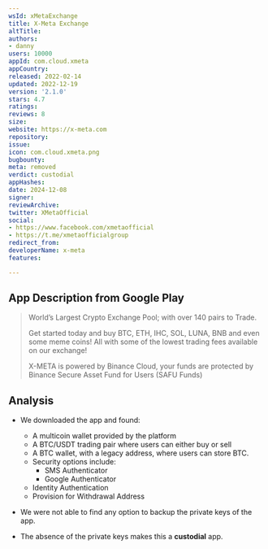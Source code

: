 ```yaml
---
wsId: xMetaExchange
title: X-Meta Exchange
altTitle: 
authors:
- danny
users: 10000
appId: com.cloud.xmeta
appCountry: 
released: 2022-02-14
updated: 2022-12-19
version: '2.1.0'
stars: 4.7
ratings: 
reviews: 8
size: 
website: https://x-meta.com
repository: 
issue: 
icon: com.cloud.xmeta.png
bugbounty: 
meta: removed
verdict: custodial
appHashes: 
date: 2024-12-08
signer: 
reviewArchive: 
twitter: XMetaOfficial
social:
- https://www.facebook.com/xmetaofficial
- https://t.me/xmetaofficialgroup
redirect_from: 
developerName: x-meta
features: 

---
```


## App Description from Google Play

> World’s Largest Crypto Exchange Pool; with over 140 pairs to Trade.
>
> Get started today and buy BTC, ETH, IHC, SOL, LUNA, BNB and even some meme coins! All with some of the lowest trading fees available on our exchange!
>
> X-META is powered by Binance Cloud, your funds are protected by Binance Secure Asset Fund for Users (SAFU Funds)

## Analysis

- We downloaded the app and found:
  - A multicoin wallet provided by the platform
  - A BTC/USDT trading pair where users can either buy or sell
  - A BTC wallet, with a legacy address, where users can store BTC.
  - Security options include:
    - SMS Authenticator
    - Google Authenticator
  - Identity Authentication
  - Provision for Withdrawal Address

- We were not able to find any option to backup the private keys of the app.
- The absence of the private keys makes this a **custodial** app.
